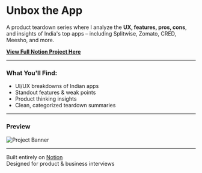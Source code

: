 #  Unbox the App

A product teardown series where I analyze the **UX, features, pros, cons**, and insights of India's top apps – including Splitwise, Zomato, CRED, Meesho, and more.

 [**View Full Notion Project Here**](https://www.notion.so/yourprojectlink)

---

###  What You'll Find:
- UI/UX breakdowns of Indian apps
- Standout features & weak points
- Product thinking insights
- Clean, categorized teardown summaries

---

###  Preview

![Project Banner](https://your-image-host.com/banner.png) <!-- Optional: Only if you want to add your banner -->

---

 Built entirely on [Notion](https://www.notion.so/)  
 Designed for product & business interviews
